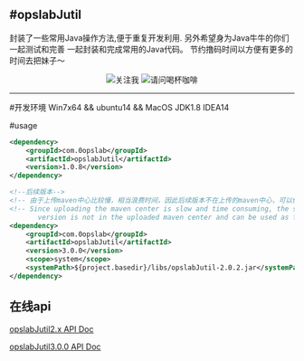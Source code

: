 #opslabJutil
---
封装了一些常用Java操作方法,便于重复开发利用.
另外希望身为Java牛牛的你们一起测试和完善 一起封装和完成常用的Java代码。
节约撸码时间以方便有更多的时间去把妹子～


<p style="text-align:center;"> 
<img src="https://0opslab.github.io/img/wpwx.png"alt="关注我" style="max-width:20%;">
<img src="https://0opslab.github.io/img/wxpay.png" alt="请问喝杯咖啡" style="max-width:20%;" />
</p>

---
#开发环境
    Win7x64 && ubuntu14 && MacOS
    JDK1.8
    IDEA14


#usage
```xml
<dependency>
    <groupId>com.0opslab</groupId>
    <artifactId>opslabJutil</artifactId>
    <version>1.0.8</version>
</dependency>

<!--后续版本-->
<!-- 由于上传maven中心比较慢，相当浪费时间，因此后续版本不在上传的maven中心，可以像如下方式使用 -->
<!-- Since uploading the maven center is slow and time consuming, the subsequent 
       version is not in the uploaded maven center and can be used as follows -->
<dependency>
    <groupId>com.0opslab</groupId>
    <artifactId>opslabJutil</artifactId>
    <version>3.0.0</version>
    <scope>system</scope>
    <systemPath>${project.basedir}/libs/opslabJutil-2.0.2.jar</systemPath>
</dependency>
```

## 在线api
[opslabJutil2.x API Doc](https://0opslab.github.io/opslabJutil/opslabJutil2.0.html)<br>

[opslabJutil3.0.0 API Doc](https://0opslab.github.io/opslabJutil/opslabJutil3.0.0.html)<br>



